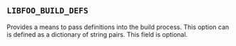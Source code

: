 ## `LIBFOO_BUILD_DEFS`

Provides a means to pass definitions into the build process. This option
can is defined as a dictionary of string pairs. This field is optional.
